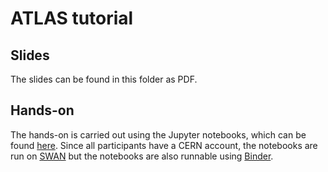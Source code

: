 # ATLAS tutorial

## Slides

The slides can be found in this folder as PDF.

## Hands-on

The hands-on is carried out using the Jupyter notebooks, which can be found [here](https://github.com/stwunsch/root_dataframe_tutorial/tree/atlas-tutorial-summer2019). Since all participants have a CERN account, the notebooks are run on [SWAN](https://swan.web.cern.ch) but the notebooks are also runnable using [Binder](https://mybinder.org).
